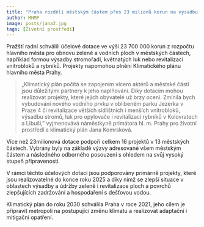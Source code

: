 ```yaml
---
title: "Praha rozdělí městským částem přes 23 milionů korun na výsadbu zeleně a revitalizaci vodních ploch"
author: MHMP
image: posts/jana2.jpg
tags: [Životní prostředí]
---
```


Pražští radní schválili účelové dotace ve výši 23 700 000 korun z rozpočtu hlavního města pro obnovu zeleně a vodních ploch v městských částech, například formou výsadby stromořadí, květnatých luk nebo revitalizací vnitrobloků a rybníků. Projekty napomohou plnění Klimatického plánu hlavního města Prahy.

> „Klimatický plán počítá se zapojením vícero aktérů a městské části jsou důležitými partnery k jeho naplňování. Díky dotacím mohou realizovat projekty, které jejich obyvatelé už brzy ocení. Zmínila bych vybudování nového vodního prvku v oblíbeném parku Jezerka v Praze 4 či revitalizace větších sídlištních i menších vnitrobloků, výsadbu stromů, luk pro opylovače i revitalizaci rybníků v Kolovratech a Libuši,” vyjmenovává náměstkyně primátora hl. m. Prahy pro životní prostředí a klimatický plán Jana Komrsková.

Více než 23milionová dotace podpoří celkem 16 projektů v 13 městských částech. Vybrány byly na základě výzvy adresované všem městským částem a následného odborného posouzení s ohledem na svůj vysoký stupeň připravenosti.

V rámci těchto účelových dotací jsou podporovány primárně projekty, které jsou realizovatelné do konce roku 2025 a díky nimž se zlepší situace v oblastech výsadby a údržby zeleně i revitalizace ploch a povrchů zlepšujících zadržování a hospodaření s dešťovou vodou.

Klimatický plán do roku 2030 schválila Praha v roce 2021, jeho cílem je připravit metropoli na postupující změnu klimatu a realizovat adaptační i mitigační opatření.


